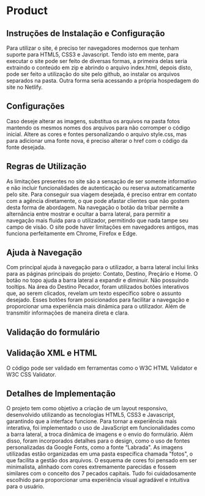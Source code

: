 # Product
## Instruções de Instalação e Configuração
Para utilizar o site, é preciso ter navegadores modernos que tenham suporte para HTML5, CSS3 e Javascript. Tendo isto em mente, para executar o site pode ser feito de diversas formas, a primeira delas seria extraindo o conteúdo em zip e abrindo o arquivo index.html, depois disto, pode ser feito a utilização do site pelo github, ao instalar os arquivos separados na pasta. Outra forma seria acessando a própria hospedagem do site no Netlify.
## Configurações
Caso deseje alterar as imagens, substitua os arquivos na pasta fotos mantendo os mesmos nomes dos arquivos para não corromper o código inicial. Altere as cores e fontes personalizando o arquivo style.css, mas para adicionar uma fonte nova, é preciso alterar o href com o código da fonte desejada.

## Regras de Utilização
As limitações presentes no site são a sensação de ser somente informativo e não incluir funcionalidades de autenticação ou reserva automaticamente pelo site. Para conseguir sua viagem desejada, é preciso entrar em contato com a agência diretamente, o que pode afastar clientes que não gostem desta forma de abordagem.
Na navegação o botão da tribar permite a alternância entre mostrar e ocultar a barra lateral, para permitir a navegação mais fluida para o utilizador, permitindo que nada tampe seu campo de visão. O site pode haver limitações em navegadores antigos, mas funciona perfeitamente em Chrome, Firefox e Edge.

## Ajuda à Navegação
Com principal ajuda à navegação para o utilizador, a barra lateral inclui links para as páginas principais do projeto: Contato, Destino, Preçário e Home. O botão no topo ajuda a barra lateral a expandir e diminuir. Não possuindo tooltips.
Na área do Destino Pecador, foram utilizados botões interativos que, ao serem clicados, revelam um texto específico sobre o assunto desejado. Esses botões foram posicionados para facilitar a navegação e proporcionar uma experiência mais dinâmica para o utilizador. Além de transmitir informações de maneira direta e clara.

## Validação do formulário

## Validação XML e HTML
O código pode ser validado em ferramentas como o W3C HTML Validator e W3C CSS Validator.

## Detalhes de Implementação
O projeto tem como objetivo a criação de um layout responsivo, desenvolvido utilizando as tecnologias HTML5, CSS3 e Javascript, garantindo que a interface funcione. Para tornar a experiência mais interativa, foi implementado o uso de JavaScript em funcionalidades como a barra lateral, a troca dinâmica de imagens e o envio do formulário.
Além disso, foram incorporados detalhes para o design, como o uso de fontes personalizadas da Google Fonts, como a fonte “Labrada". As imagens utilizadas estão organizadas em uma pasta específica chamada "fotos", o que facilita a gestão dos arquivos. O esquema de cores foi pensado em ser minimalista, alinhado com cores extremamente parecidas e fossem similares com o conceito dos 7 pecados capitais. Tudo foi cuidadosamente escolhido para proporcionar uma experiência visual agradável e intuitiva para o usuário.
